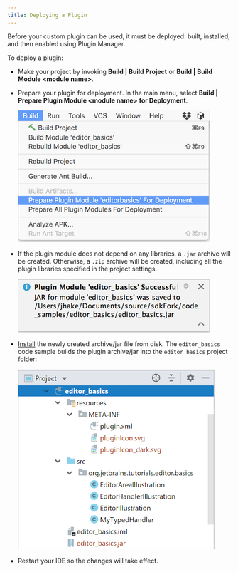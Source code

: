 ```yaml
---
title: Deploying a Plugin
---
```

<!-- Copyright 2000-2020 JetBrains s.r.o. and other contributors. Use of this source code is governed by the Apache 2.0 license that can be found in the LICENSE file. -->

Before your custom plugin can be used, it must be deployed: built, installed, and then enabled using Plugin Manager.

To deploy a plugin:

* Make your project by invoking **Build \| Build Project** or **Build \| Build Module \<module name\>**.
* Prepare your plugin for deployment.
  In the main menu, select **Build \| Prepare Plugin Module \<module name\> for Deployment**.

  ![Prepare Plugin for Deployment](deploying_plugin/img/prepare_plugin_for_deployment.png)

* If the plugin module does not depend on any libraries, a `.jar` archive will be created.
  Otherwise, a `.zip` archive will be created, including all the plugin libraries specified in the project settings.

  ![Jar Saved Notification](deploying_plugin/img/jar_saved_notification.png)

* [Install](https://www.jetbrains.com/help/idea/managing-plugins.html#installing-plugins-from-disk)
  the newly created archive/jar file from disk.
  The `editor_basics` code sample builds the plugin archive/jar into the `editor_basics` project folder:

  ![Jar File Location](deploying_plugin/img/jar_location.png)

* Restart your IDE so the changes will take effect.
